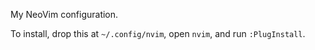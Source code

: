 My NeoVim configuration.

To install, drop this at `~/.config/nvim`, open `nvim`, and run `:PlugInstall`.
